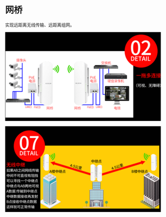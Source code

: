 # 网桥

实现远距离无线传输、远距离组网。

![image-20220222113938679](Imag/image-20220222113938679.png)

![image-20220222113959168](Imag/image-20220222113959168.png)